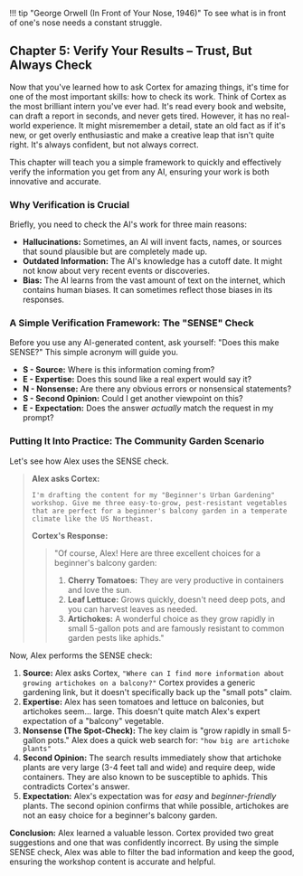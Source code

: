 !!! tip "George Orwell (In Front of Your Nose, 1946)"
    To see what is in front of one's nose needs a constant struggle.

## Chapter 5: Verify Your Results – Trust, But Always Check

Now that you've learned how to ask Cortex for amazing things, it's time for one of the most important skills: how to check its work. Think of Cortex as the most brilliant intern you've ever had. It's read every book and website, can draft a report in seconds, and never gets tired. However, it has no real-world experience. It might misremember a detail, state an old fact as if it's new, or get overly enthusiastic and make a creative leap that isn't quite right. It's always confident, but not always correct.

This chapter will teach you a simple framework to quickly and effectively verify the information you get from any AI, ensuring your work is both innovative and accurate.

### Why Verification is Crucial

Briefly, you need to check the AI's work for three main reasons:

- **Hallucinations:** Sometimes, an AI will invent facts, names, or sources that sound plausible but are completely made up.
- **Outdated Information:** The AI's knowledge has a cutoff date. It might not know about very recent events or discoveries.
- **Bias:** The AI learns from the vast amount of text on the internet, which contains human biases. It can sometimes reflect those biases in its responses.

### A Simple Verification Framework: The "SENSE" Check

Before you use any AI-generated content, ask yourself: "Does this make SENSE?" This simple acronym will guide you.

- **S - Source:** Where is this information coming from?
- **E - Expertise:** Does this sound like a real expert would say it?
- **N - Nonsense:** Are there any obvious errors or nonsensical statements?
- **S - Second Opinion:** Could I get another viewpoint on this?
- **E - Expectation:** Does the answer _actually_ match the request in my prompt?

### Putting It Into Practice: The Community Garden Scenario

Let's see how Alex uses the SENSE check.

> **Alex asks Cortex:**
>
> ```
> I'm drafting the content for my "Beginner's Urban Gardening" workshop. Give me three easy-to-grow, pest-resistant vegetables that are perfect for a beginner's balcony garden in a temperate climate like the US Northeast.
> ```
>
> **Cortex's Response:**
>
> > "Of course, Alex! Here are three excellent choices for a beginner's balcony garden:
> >
> > 1. **Cherry Tomatoes:** They are very productive in containers and love the sun.
> > 2. **Leaf Lettuce:** Grows quickly, doesn't need deep pots, and you can harvest leaves as needed.
> > 3. **Artichokes:** A wonderful choice as they grow rapidly in small 5-gallon pots and are famously resistant to common garden pests like aphids."

Now, Alex performs the SENSE check:

1. **Source:** Alex asks Cortex, `"Where can I find more information about growing artichokes on a balcony?"` Cortex provides a generic gardening link, but it doesn't specifically back up the "small pots" claim.
2. **Expertise:** Alex has seen tomatoes and lettuce on balconies, but artichokes seem... large. This doesn't quite match Alex's expert expectation of a "balcony" vegetable.
3. **Nonsense (The Spot-Check):** The key claim is "grow rapidly in small 5-gallon pots." Alex does a quick web search for: `"how big are artichoke plants"`
4. **Second Opinion:** The search results immediately show that artichoke plants are very large (3-4 feet tall and wide) and require deep, wide containers. They are also known to be susceptible to aphids. This contradicts Cortex's answer.
5. **Expectation:** Alex's expectation was for _easy_ and _beginner-friendly_ plants. The second opinion confirms that while possible, artichokes are not an easy choice for a beginner's balcony garden.

**Conclusion:** Alex learned a valuable lesson. Cortex provided two great suggestions and one that was confidently incorrect. By using the simple SENSE check, Alex was able to filter the bad information and keep the good, ensuring the workshop content is accurate and helpful.
